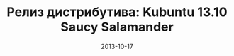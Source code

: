 ---
layout: post
title:  "Релиз дистрибутива: Kubuntu 13.10 Saucy Salamander"
date: 2013-10-17   
---